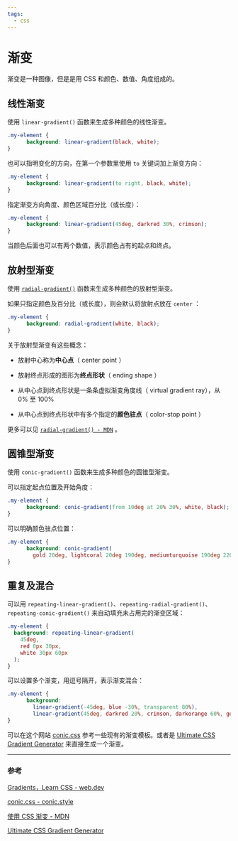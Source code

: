 ```yaml
---
tags:
  - css
---
```


# 渐变

渐变是一种图像，但是是用 CSS 和颜色、数值、角度组成的。

## 线性渐变

使用 `linear-gradient()` 函数来生成多种颜色的线性渐变。

```css
.my-element {
	  background: linear-gradient(black, white);
}
```

也可以指明变化的方向，在第一个参数里使用 `to` 关键词加上渐变方向：

```css
.my-element {
	  background: linear-gradient(to right, black, white);
}
```

指定渐变方向角度、颜色区域百分比（或长度）：

```css
.my-element {
	  background: linear-gradient(45deg, darkred 30%, crimson);
}
```

当颜色后面也可以有两个数值，表示颜色占有的起点和终点。

## 放射型渐变

使用 [`radial-gradient()`](https://developer.mozilla.org/en-US/docs/Web/CSS/gradient/radial-gradient()) 函数来生成多种颜色的放射型渐变。

如果只指定颜色及百分比（或长度），则会默认将放射点放在 `center` ：

```css
.my-element {
	  background: radial-gradient(white, black);
}
```

关于放射型渐变有这些概念：

* 放射中心称为**中心点**（ center point ）

* 放射终点形成的图形为**终点形状**（ ending shape ）

* 从中心点到终点形状是一条条虚拟渐变角度线（ virtual gradient ray），从 0% 至 100%

* 从中心点到终点形状中有多个指定的**颜色驻点**（ color-stop point ）

更多可以见 [`radial-gradient() - MDN`](https://developer.mozilla.org/en-US/docs/Web/CSS/gradient/radial-gradient()) 。

## 圆锥型渐变

使用 `conic-gradient()` 函数来生成多种颜色的圆锥型渐变。

可以指定起点位置及开始角度：

```css
.my-element {
	  background: conic-gradient(from 10deg at 20% 30%, white, black);
}
```

可以明确颜色驻点位置：

```css
.my-element {
	  background: conic-gradient(
        gold 20deg, lightcoral 20deg 190deg, mediumturquoise 190deg 220deg, plum 220deg 320deg, steelblue 320deg);
}
```

## 重复及混合

可以用 `repeating-linear-gradient()`、`repeating-radial-gradient()`、`repeating-conic-gradient()` 来自动填充未占用完的渐变区域：

```css
.my-element {
  background: repeating-linear-gradient(
    45deg,
    red 0px 30px,
    white 30px 60px
  );
}
```

可以设置多个渐变，用逗号隔开，表示渐变混合：

```css
.my-element {
	  background: 
        linear-gradient(-45deg, blue -30%, transparent 80%), 
        linear-gradient(45deg, darkred 20%, crimson, darkorange 60%, gold, bisque);
}
```

可以在这个网站 [conic.css](https://www.conic.style/) 参考一些现有的渐变模板。或者是 [Ultimate CSS Gradient Generator](https://www.colorzilla.com/gradient-editor/) 来直接生成一个渐变。

---

### 参考

[Gradients，Learn CSS - web.dev](https://web.dev/learn/css/gradients/)

[conic.css - conic.style](https://www.conic.style/)

[使用 CSS 渐变 - MDN](https://developer.mozilla.org/zh-CN/docs/Web/CSS/CSS_Images/Using_CSS_gradients)

[Ultimate CSS Gradient Generator](https://www.colorzilla.com/gradient-editor/)